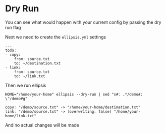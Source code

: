 # Dry Run

You can see what would happen with your current config by passing the
dry run flag

Next we need to create the `ellipsis.yml` settings

``` yaml,file(path="ellipsis.yml")
---
todo:
- copy:
    from: source.txt
    to: ~/destination.txt
- link:
    from: source.txt
    to: ~/link.txt
```

Then we run ellipsis

``` shell,script(name="copy-step-elipsis",expected_exit_code=0)
HOME="/home/your-home" ellipsis --dry-run | sed "s#: .*/demo#: \"/demo#g"
```

``` text,verify(script_name="copy-step-elipsis",stream=stdout)
copy: "/demo/source.txt" -> "/home/your-home/destination.txt"
link: "/demo/source.txt" -> (overwriting: false) "/home/your-home/link.txt"
```

And no actual changes will be made
